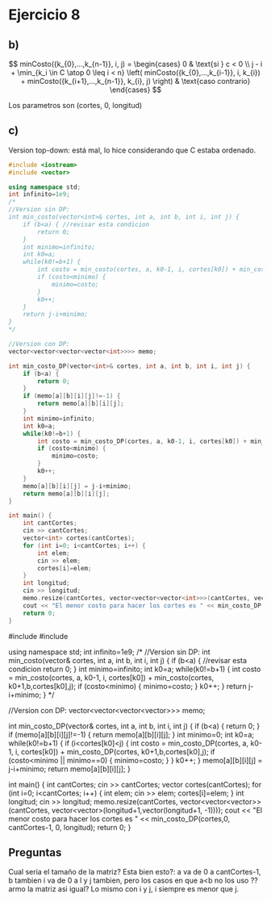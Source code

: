# Ejercicio 8
## b) 
$$
minCosto({k_{0},...,k_{n-1}}, i, j) =
\begin{cases}
     0 & \text{si } c < 0 \\
     j - i + \min_{k_i \in C \atop 0 \leq i < n} \left( minCosto({k_{0},...,k_{i-1}}, i, k_{i}) + minCosto({k_{i+1},...,k_{n-1}}, k_{i}, j) \right) & \text{caso contrario}
\end{cases}
$$

Los parametros son (cortes, 0, longitud) 

## c) 
Version top-down: está mal, lo hice considerando que C estaba ordenado.  
```cpp
#include <iostream>
#include <vector>

using namespace std;
int infinito=1e9;
/*
//Version sin DP:
int min_costo(vector<int>& cortes, int a, int b, int i, int j) {
    if (b<a) { //revisar esta condicion
        return 0;
    }
    int minimo=infinito;
    int k0=a;
    while(k0!=b+1) {
        int costo = min_costo(cortes, a, k0-1, i, cortes[k0]) + min_costo(cortes, k0+1,b,cortes[k0],j);
        if (costo<minimo) {
            minimo=costo;
        }
        k0++;
    }
    return j-i+minimo;
}
*/

//Version con DP:
vector<vector<vector<vector<int>>>> memo;

int min_costo_DP(vector<int>& cortes, int a, int b, int i, int j) {
    if (b<a) {
        return 0;
    }
    if (memo[a][b][i][j]!=-1) {
        return memo[a][b][i][j];
    }
    int minimo=infinito;
    int k0=a;
    while(k0!=b+1) {
        int costo = min_costo_DP(cortes, a, k0-1, i, cortes[k0]) + min_costo_DP(cortes, k0+1,b,cortes[k0],j);
        if (costo<minimo) {
            minimo=costo;
        }
        k0++;
    }
    memo[a][b][i][j] = j-i+minimo;
    return memo[a][b][i][j];
}

int main() {
    int cantCortes;
    cin >> cantCortes;
    vector<int> cortes(cantCortes);
    for (int i=0; i<cantCortes; i++) {
        int elem;
        cin >> elem;
        cortes[i]=elem;
    }
    int longitud;
    cin >> longitud;
    memo.resize(cantCortes, vector<vector<vector<int>>>(cantCortes, vector<vector<int>>(longitud+1,vector<int>(longitud+1, -1))));
    cout << "El menor costo para hacer los cortes es " << min_costo_DP(cortes,0, cantCortes-1, 0, longitud);
    return 0;
}
```

#include <iostream>
#include <vector>

using namespace std;
int infinito=1e9;
/*
//Version sin DP:
int min_costo(vector<int>& cortes, int a, int b, int i, int j) {
    if (b<a) { //revisar esta condicion
        return 0;
    }
    int minimo=infinito;
    int k0=a;
    while(k0!=b+1) {
        int costo = min_costo(cortes, a, k0-1, i, cortes[k0]) + min_costo(cortes, k0+1,b,cortes[k0],j);
        if (costo<minimo) {
            minimo=costo;
        }
        k0++;
    }
    return j-i+minimo;
}
*/

//Version con DP:
vector<vector<vector<vector<int>>>> memo;

int min_costo_DP(vector<int>& cortes, int a, int b, int i, int j) {
    if (b<a) {
        return 0;
    }
    if (memo[a][b][i][j]!=-1) {
        return memo[a][b][i][j];
    }
    int minimo=0;
    int k0=a;
    while(k0!=b+1) {
        if (i<cortes[k0]<j) {
            int costo = min_costo_DP(cortes, a, k0-1, i, cortes[k0]) + min_costo_DP(cortes, k0+1,b,cortes[k0],j);
            if (costo<minimo || minimo==0) {
                minimo=costo;
            }
        }
        k0++;
    }
    memo[a][b][i][j] = j-i+minimo;
    return memo[a][b][i][j];
}

int main() {
    int cantCortes;
    cin >> cantCortes;
    vector<int> cortes(cantCortes);
    for (int i=0; i<cantCortes; i++) {
        int elem;
        cin >> elem;
        cortes[i]=elem;
    }
    int longitud;
    cin >> longitud;
    memo.resize(cantCortes, vector<vector<vector<int>>>(cantCortes, vector<vector<int>>(longitud+1,vector<int>(longitud+1, -1))));
    cout << "El menor costo para hacer los cortes es " << min_costo_DP(cortes,0, cantCortes-1, 0, longitud);
    return 0;
}


## Preguntas
Cual seria el tamaño de la matriz? 
Esta bien esto?: 
a va de 0 a cantCortes-1, b tambien i va de 0 a l y j tambien, pero los casos en que a<b no los uso ?? armo la matriz asi igual? Lo mismo con i y j, i siempre es menor que j. 
